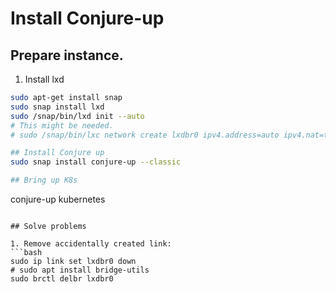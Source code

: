 # Install Conjure-up

## Prepare instance.

1. Install lxd
```bash
sudo apt-get install snap
sudo snap install lxd
sudo /snap/bin/lxd init --auto
# This might be needed.
# sudo /snap/bin/lxc network create lxdbr0 ipv4.address=auto ipv4.nat=true ipv6.address=none ipv6.nat=false

## Install Conjure up
sudo snap install conjure-up --classic

## Bring up K8s
```
conjure-up kubernetes
```

## Solve problems

1. Remove accidentally created link:
```bash
sudo ip link set lxdbr0 down
# sudo apt install bridge-utils
sudo brctl delbr lxdbr0
```
